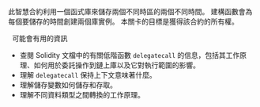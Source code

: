 此智慧合約利用一個函式庫來儲存兩個不同時區的兩個不同時間。 建構函數會為每個要儲存的時間創建兩個庫實例。
本關卡的目標是獲得該合約的所有權。

&nbsp;
可能會有用的資訊
* 查閱 Solidity 文檔中的有關低階函數 `delegatecall` 的信息，包括其工作原理、如何用於委託操作到鏈上庫以及它對執行範圍的影響。
* 理解 `delegatecall` 保持上下文意味著什麼。
* 理解儲存變數如何儲存和存取。
* 理解不同資料類型之間轉換的工作原理。